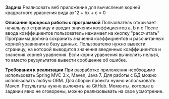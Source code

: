 **Задача**
Реализовать веб приложение для вычисления корней квадратного уравнения вида ax^2 + bx + c = 0

**Описание процесса работы с программой**
Пользователь открывает начальную страницу и вводит значения коэффициентов a, b и с 
После ввода коэффициентов пользователь нажимает на кнопку "рассчитать"
Программа должна сохранить значения коэффициентов и рассчитанных корней уравнения в базу данных. 
Пользователю нужно вывести страницу, на которой выводится значения 
введенных коэффициентов и значения корней уравнения. 
Если корни уравнения вычислить нельзя, то вместо реузультатов вывести сообщение об ошибке.

**Требования к реализации**
При разработке приложения необходимо использовать Spring MVC 3.x, Maven, Java 7. 
Для работы с БД можно использовать любую ORM. Для сборки проекта нужно использовать Maven. 
Результаты нужно выложить на GitHub. Моменты, которые в задании явно не оговорены, 
можно реализовывать на свое усмотрение.
